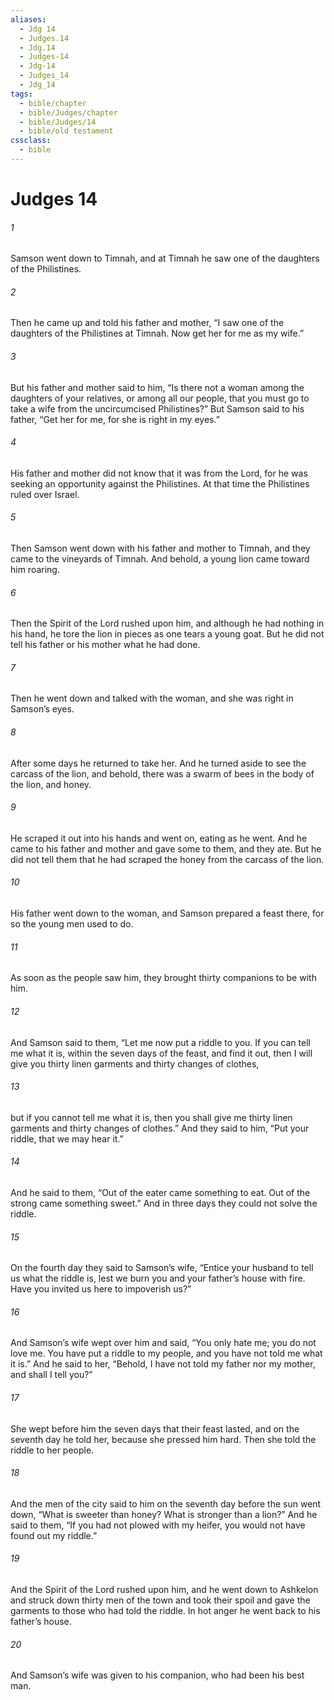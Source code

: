 ```yaml
---
aliases:
  - Jdg 14
  - Judges.14
  - Jdg.14
  - Judges-14
  - Jdg-14
  - Judges_14
  - Jdg_14
tags:
  - bible/chapter
  - bible/Judges/chapter
  - bible/Judges/14
  - bible/old testament
cssclass:
  - bible
---
```


# Judges 14

###### 1
Samson went down to Timnah, and at Timnah he saw one of the daughters of the Philistines.
###### 2
Then he came up and told his father and mother, “I saw one of the daughters of the Philistines at Timnah. Now get her for me as my wife.”
###### 3
But his father and mother said to him, “Is there not a woman among the daughters of your relatives, or among all our people, that you must go to take a wife from the uncircumcised Philistines?” But Samson said to his father, “Get her for me, for she is right in my eyes.”
###### 4
His father and mother did not know that it was from the Lord, for he was seeking an opportunity against the Philistines. At that time the Philistines ruled over Israel.
###### 5
Then Samson went down with his father and mother to Timnah, and they came to the vineyards of Timnah. And behold, a young lion came toward him roaring.
###### 6
Then the Spirit of the Lord rushed upon him, and although he had nothing in his hand, he tore the lion in pieces as one tears a young goat. But he did not tell his father or his mother what he had done.
###### 7
Then he went down and talked with the woman, and she was right in Samson’s eyes.
###### 8
After some days he returned to take her. And he turned aside to see the carcass of the lion, and behold, there was a swarm of bees in the body of the lion, and honey.
###### 9
He scraped it out into his hands and went on, eating as he went. And he came to his father and mother and gave some to them, and they ate. But he did not tell them that he had scraped the honey from the carcass of the lion.
###### 10
His father went down to the woman, and Samson prepared a feast there, for so the young men used to do.
###### 11
As soon as the people saw him, they brought thirty companions to be with him.
###### 12
And Samson said to them, “Let me now put a riddle to you. If you can tell me what it is, within the seven days of the feast, and find it out, then I will give you thirty linen garments and thirty changes of clothes,
###### 13
but if you cannot tell me what it is, then you shall give me thirty linen garments and thirty changes of clothes.” And they said to him, “Put your riddle, that we may hear it.”
###### 14
And he said to them, “Out of the eater came something to eat. Out of the strong came something sweet.” And in three days they could not solve the riddle.
###### 15
On the fourth day they said to Samson’s wife, “Entice your husband to tell us what the riddle is, lest we burn you and your father’s house with fire. Have you invited us here to impoverish us?”
###### 16
And Samson’s wife wept over him and said, “You only hate me; you do not love me. You have put a riddle to my people, and you have not told me what it is.” And he said to her, “Behold, I have not told my father nor my mother, and shall I tell you?”
###### 17
She wept before him the seven days that their feast lasted, and on the seventh day he told her, because she pressed him hard. Then she told the riddle to her people.
###### 18
And the men of the city said to him on the seventh day before the sun went down, “What is sweeter than honey? What is stronger than a lion?” And he said to them, “If you had not plowed with my heifer, you would not have found out my riddle.”
###### 19
And the Spirit of the Lord rushed upon him, and he went down to Ashkelon and struck down thirty men of the town and took their spoil and gave the garments to those who had told the riddle. In hot anger he went back to his father’s house.
###### 20
And Samson’s wife was given to his companion, who had been his best man.


